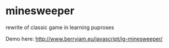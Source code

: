 # minesweeper
rewrite of classic game in learning puproses

Demo here: http://www.berryjam.eu/javascript/ig-minesweeper/
